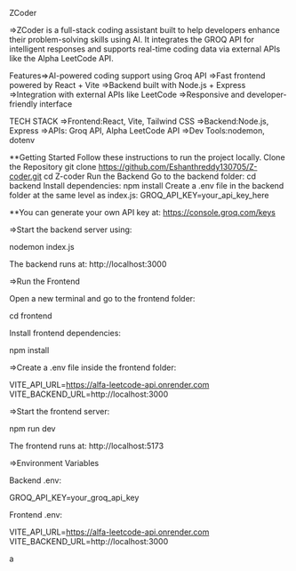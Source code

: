 ZCoder

=>ZCoder is a full-stack coding assistant built to help developers enhance their problem-solving skills using AI. It integrates the GROQ API for intelligent responses and supports real-time coding data via external APIs like the Alpha LeetCode API.

Features=>AI-powered coding support using Groq API
=>Fast frontend powered by React + Vite =>Backend built with Node.js + Express 
=>Integration with external APIs like LeetCode 
=>Responsive and developer-friendly interface

TECH STACK
=>Frontend:React, Vite, Tailwind CSS 
=>Backend:Node.js, Express 
=>APIs: Groq API, Alpha LeetCode API 
=>Dev Tools:nodemon, dotenv

**Getting Started Follow these instructions to run the project locally. Clone the Repository git clone https://github.com/Eshanthreddy130705/Z-coder.git cd Z-coder Run the Backend Go to the backend folder: cd backend Install dependencies: npm install Create a .env file in the backend folder at the same level as index.js: GROQ_API_KEY=your_api_key_here

**You can generate your own API key at: https://console.groq.com/keys

=>Start the backend server using:

nodemon index.js

The backend runs at: http://localhost:3000

=>Run the Frontend

Open a new terminal and go to the frontend folder:

cd frontend

Install frontend dependencies:

npm install

=>Create a .env file inside the frontend folder:

VITE_API_URL=https://alfa-leetcode-api.onrender.com VITE_BACKEND_URL=http://localhost:3000

=>Start the frontend server:

npm run dev

The frontend runs at: http://localhost:5173

=>Environment Variables

Backend .env:

GROQ_API_KEY=your_groq_api_key

Frontend .env:

VITE_API_URL=https://alfa-leetcode-api.onrender.com VITE_BACKEND_URL=http://localhost:3000

a

